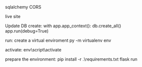 sqlalchemy
CORS

live site

Update DB create:
with app.app_context():
    db.create_all()
    app.run(debug=True)

run:
create a virtual enviroment
py -m virtualenv env

activate:
env\script\activate

prepare the environment:
pip install -r .\requirements.txt
flask run